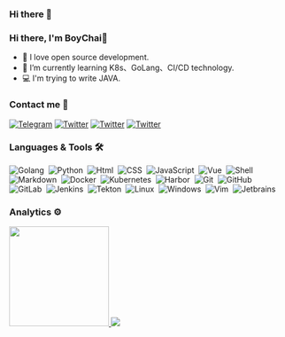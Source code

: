 ### Hi there 👋

<!--
**BoyChai/BoyChai** is a ✨ _special_ ✨ repository because its `README.md` (this file) appears on your GitHub profile.

Here are some ideas to get you started:

- 🔭 I’m currently working on ...
- 🌱 I’m currently learning ...
- 👯 I’m looking to collaborate on ...
- 🤔 I’m looking for help with ...
- 💬 Ask me about ...
- 📫 How to reach me: ...
- 😄 Pronouns: ...
- ⚡ Fun fact: ...
-->

### Hi there, I'm BoyChai👋

- 🔭 I love open source development.
- 🌱 I’m currently learning K8s、GoLang、CI/CD technology.
- 💻 I'm trying to write JAVA.

### Contact me 🤝

<a href="https://t.me/BoyChai040903">![Telegram](https://img.shields.io/badge/Telegram-%231DA1F2.svg?style=for-the-badge&logo=Telegram)</a> <a href="mailto:boychai.903@gmail.com">![Twitter](https://img.shields.io/badge/mail-grey?style=for-the-badge&logo=gmail)</a> <a href="https://twitter.com/BoyChai58408672">![Twitter](https://img.shields.io/badge/twitter-grey?style=for-the-badge&logo=x)</a>  <a href="https://blog.boychai.com">![Twitter](https://img.shields.io/badge/Blog-grey?style=for-the-badge&logo=blog)</a> 

### Languages & Tools 🛠

![Golang](https://img.shields.io/badge/-Golang-05122A?style=flat&logo=go&logoColor=white)&nbsp;
![Python](https://img.shields.io/badge/-Python-05122A?style=flat&logo=python)&nbsp;
![Html](https://camo.githubusercontent.com/f5d8f5bac7a140bdf85a42fc9bb0bb6bc51cdedce8efb7ff5c8bafea12d86342/68747470733a2f2f696d672e736869656c64732e696f2f62616467652f2d48544d4c2d3035313232413f7374796c653d666c6174266c6f676f3d48544d4c35)&nbsp;
![CSS](https://camo.githubusercontent.com/9b95f14b76aeda0fd717bebe3729a10b90cd62e94e920726111a4b4d6c87fcd4/68747470733a2f2f696d672e736869656c64732e696f2f62616467652f2d4353532d3035313232413f7374796c653d666c6174266c6f676f3d43535333266c6f676f436f6c6f723d313537324236)&nbsp;
![JavaScript](https://camo.githubusercontent.com/b95a05885d234291abaea2ccdecbad37bfb47c2964ae818526d76905d8d49438/68747470733a2f2f696d672e736869656c64732e696f2f62616467652f2d4a6176615363726970742d3035313232413f7374796c653d666c6174266c6f676f3d6a617661736372697074)&nbsp;
![Vue](https://camo.githubusercontent.com/0861d8aaca9bc6621dd3af27ae542490cba3c6bb4bd0952cd46ba2596ae915e2/68747470733a2f2f696d672e736869656c64732e696f2f62616467652f2d5675652d3035313232413f7374796c653d666c6174266c6f676f3d7675652e6a73)&nbsp;
![Shell](https://img.shields.io/badge/Shell-05122A?style=flat&logo=gnu-bash&logoColor=white)&nbsp;
![Markdown](https://img.shields.io/badge/-Markdown-05122A?style=flat&logo=markdown)&nbsp;
![Docker](https://img.shields.io/badge/-Docker-05122A?style=flat&logo=docker)&nbsp;
![Kubernetes](https://img.shields.io/badge/-Kubernetes-05122A?style=flat&logo=kubernetes)&nbsp;
![Harbor](https://img.shields.io/badge/-Harbor-05122A?style=flat&logo=harbor)&nbsp;
![Git](https://img.shields.io/badge/-Git-05122A?style=flat&logo=git)&nbsp;
![GitHub](https://img.shields.io/badge/-GitHub-05122A?style=flat&logo=github)&nbsp;
![GitLab](https://img.shields.io/badge/-GitHub-05122A?style=flat&logo=gitlab)&nbsp;
![Jenkins](https://img.shields.io/badge/-Jenkins-05122A?style=flat&logo=jenkins)&nbsp;
![Tekton](https://img.shields.io/badge/-Tekton-05122A?style=flat&logo=tekton)&nbsp;
![Linux](https://img.shields.io/badge/-Linux-05122A?style=flat&logo=linux&logoColor=white)&nbsp;
![Windows](https://img.shields.io/badge/-Windows-05122A?style=flat&logo=windows&logoColor=white)&nbsp;
![Vim](https://img.shields.io/badge/-vim-05122A?style=flat&logo=vim)&nbsp;
![Jetbrains](https://img.shields.io/badge/-Jetbrains-05122A?style=flat&logo=jetbrains)&nbsp;


### Analytics ⚙️



<p align="left">
<a href="https://github.com/boychai">
   <img height="180em" src="https://github-readme-streak-stats.herokuapp.com/?user=boychai" />
  <img src="https://github-readme-stats.vercel.app/api/top-langs/?username=boychai&hide_border=true&layout=compact" />
</a>
</p>
